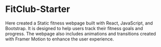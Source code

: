 # FitClub-Starter
Here created a Static fitness webpage built with React, JavaScript, and Bootstrap. It is designed to help users track their fitness goals and progress. The webpage also includes animations and transitions created with Framer Motion to enhance the user experience.
